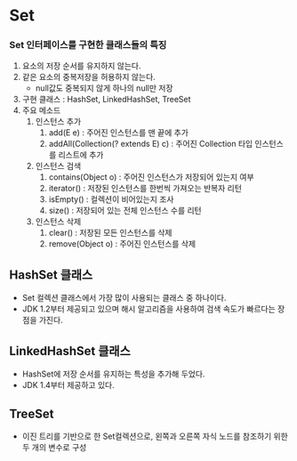 # Set

### Set 인터페이스를 구현한 클래스들의 특징
1. 요소의 저장 순서를 유지하지 않는다.
2. 같은 요소의 중복저장을 허용하지 않는다.
   - null값도 중복되지 않게 하나의 null만 저장
3. 구현 클래스 : HashSet, LinkedHashSet, TreeSet
4. 주요 메소드
   1. 인스턴스 추가
      1. add(E e) : 주어진 인스턴스를 맨 끝에 추가
      2. addAll(Collection(? extends E) c) : 주어진 Collection 타입 인스턴스를 리스트에 추가
   2. 인스턴스 검색
      1. contains(Object o) : 주어진 인스턴스가 저장되어 있는지 여부
      2. iterator() : 저장된 인스턴스를 한번씩 가져오는 반복자 리턴
      3. isEmpty() : 컬렉션이 비어있는지 조사
      4. size() : 저장되어 있는 전체 인스턴스 수를 리턴
   3. 인스턴스 삭제
      1. clear() : 저장된 모든 인스턴스를 삭제
      2. remove(Object o) : 주어진 인스턴스를 삭제 

## HashSet 클래스
- Set 컬렉션 클래스에서 가장 많이 사용되는 클래스 중 하나이다.
- JDK 1.2부터 제공되고 있으며 해시 알고리즘을 사용하여 검색 속도가 빠르다는 장점을 가진다.

## LinkedHashSet 클래스
- HashSet에 저장 순서를 유지하는 특성을 추가해 두었다.
- JDK 1.4부터 제공하고 있다.

## TreeSet
- 이진 트리를 기반으로 한 Set컬렉션으로, 왼쪽과 오른쪽 자식 노드를 참조하기 위한 두 개의 변수로 구성